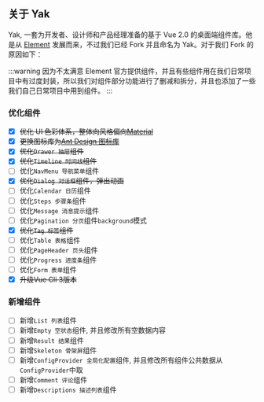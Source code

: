 ## 关于 Yak

Yak, 一套为开发者、设计师和产品经理准备的基于 Vue 2.0 的桌面端组件库。他是从 [Element](https://github.com/ElemeFE/element) 发展而来，不过我们已经 Fork 并且命名为 Yak。对于我们 Fork 的原因如下：

:::warning
因为不太满意 Element 官方提供组件，并且有些组件用在我们日常项目中有过度封装，所以我们对组件部分功能进行了删减和拆分，并且也添加了一些我们自己日常项目中用到组件。
:::

### 优化组件

- [x] ~~优化 UI 色彩体系，整体向风格偏向[Material](https://material.io/guidelines/style/color.html#color-color-tool)~~
- [x] ~~更换图标库为[Ant Design 图标库](https://www.iconfont.cn/collections/detail?spm=a313x.7781069.1998910419.29)~~
- [x] ~~优化`Drawer 抽屉`组件~~
- [x] ~~优化`Timeline 时间线`组件~~
- [ ] 优化`NavMenu 导航菜单`组件
- [x] ~~优化`Dialog 对话框`组件，弹出动画~~
- [ ] 优化`Calendar 日历`组件
- [ ] 优化`Steps 步骤条`组件
- [ ] 优化`Message 消息提示`组件
- [ ] 优化`Pagination 分页`组件`background`模式
- [x] ~~优化`Tag 标签`组件~~
- [ ] 优化`Table 表格`组件
- [ ] 优化`PageHeader 页头`组件
- [ ] 优化`Progress 进度条`组件
- [ ] 优化`Form 表单`组件
- [x] ~~升级Vue Cli 3版本~~

### 新增组件

- [ ] 新增`List 列表`组件
- [ ] 新增`Empty 空状态`组件, 并且修改所有空数据内容
- [ ] 新增`Result 结果`组件
- [ ] 新增`Skeleton 骨架屏`组件
- [ ] 新增`ConfigProvider 全局化配置`组件, 并且修改所有组件公共数据从`ConfigProvider`中取
- [ ] 新增`Comment 评论`组件
- [ ] 新增`Descriptions 描述列表`组件
